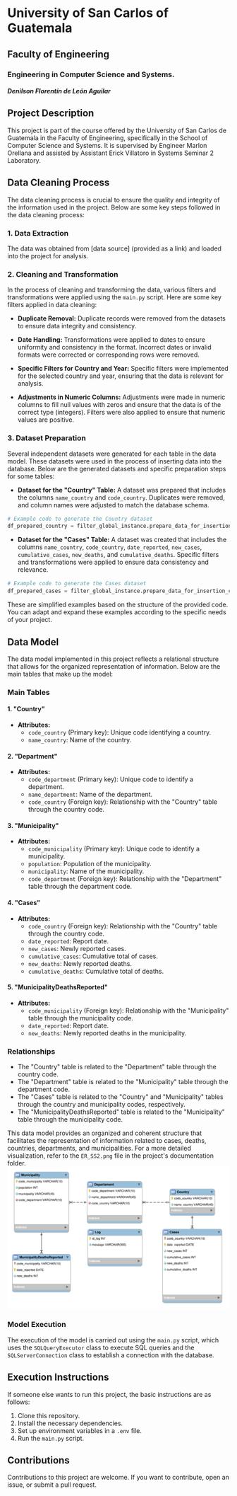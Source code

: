 # University of San Carlos of Guatemala
## Faculty of Engineering
### Engineering in Computer Science and Systems.
##### Denilson Florentín de León Aguilar

## Project Description
This project is part of the course offered by the University of San Carlos de Guatemala in the Faculty of Engineering, specifically in the School of Computer Science and Systems. It is supervised by Engineer Marlon Orellana and assisted by Assistant Erick Villatoro in Systems Seminar 2 Laboratory.

## Data Cleaning Process
The data cleaning process is crucial to ensure the quality and integrity of the information used in the project. Below are some key steps followed in the data cleaning process:

### 1. Data Extraction
The data was obtained from [data source] (provided as a link) and loaded into the project for analysis.

### 2. Cleaning and Transformation

In the process of cleaning and transforming the data, various filters and transformations were applied using the `main.py` script. Here are some key filters applied in data cleaning:

- **Duplicate Removal:** Duplicate records were removed from the datasets to ensure data integrity and consistency.

- **Date Handling:** Transformations were applied to dates to ensure uniformity and consistency in the format. Incorrect dates or invalid formats were corrected or corresponding rows were removed.

- **Specific Filters for Country and Year:** Specific filters were implemented for the selected country and year, ensuring that the data is relevant for analysis.

- **Adjustments in Numeric Columns:** Adjustments were made in numeric columns to fill null values with zeros and ensure that the data is of the correct type (integers). Filters were also applied to ensure that numeric values are positive.

### 3. Dataset Preparation

Several independent datasets were generated for each table in the data model. These datasets were used in the process of inserting data into the database. Below are the generated datasets and specific preparation steps for some tables:

- **Dataset for the "Country" Table:** A dataset was prepared that includes the columns `name_country` and `code_country`. Duplicates were removed, and column names were adjusted to match the database schema.

```python
# Example code to generate the Country dataset
df_prepared_country = filter_global_instance.prepare_data_for_insertion_country()
```

- **Dataset for the "Cases" Table:** A dataset was created that includes the columns `name_country`, `code_country`, `date_reported`, `new_cases`, `cumulative_cases`, `new_deaths`, and `cumulative_deaths`. Specific filters and transformations were applied to ensure data consistency and relevance.

```python
# Example code to generate the Cases dataset
df_prepared_cases = filter_global_instance.prepare_data_for_insertion_cases()
```

These are simplified examples based on the structure of the provided code. You can adapt and expand these examples according to the specific needs of your project.

## Data Model

The data model implemented in this project reflects a relational structure that allows for the organized representation of information. Below are the main tables that make up the model:

### Main Tables

#### 1. "Country"

- **Attributes:**
  - `code_country` (Primary key): Unique code identifying a country.
  - `name_country`: Name of the country.

#### 2. "Department"

- **Attributes:**
  - `code_department` (Primary key): Unique code to identify a department.
  - `name_department`: Name of the department.
  - `code_country` (Foreign key): Relationship with the "Country" table through the country code.

#### 3. "Municipality"

- **Attributes:**
  - `code_municipality` (Primary key): Unique code to identify a municipality.
  - `population`: Population of the municipality.
  - `municipality`: Name of the municipality.
  - `code_department` (Foreign key): Relationship with the "Department" table through the department code.

#### 4. "Cases"

- **Attributes:**
  - `code_country` (Foreign key): Relationship with the "Country" table through the country code.
  - `date_reported`: Report date.
  - `new_cases`: Newly reported cases.
  - `cumulative_cases`: Cumulative total of cases.
  - `new_deaths`: Newly reported deaths.
  - `cumulative_deaths`: Cumulative total of deaths.

#### 5. "MunicipalityDeathsReported"

- **Attributes:**
  - `code_municipality` (Foreign key): Relationship with the "Municipality" table through the municipality code.
  - `date_reported`: Report date.
  - `new_deaths`: Newly reported deaths in the municipality.

### Relationships

- The "Country" table is related to the "Department" table through the country code.
- The "Department" table is related to the "Municipality" table through the department code.
- The "Cases" table is related to the "Country" and "Municipality" tables through the country and municipality codes, respectively.
- The "MunicipalityDeathsReported" table is related to the "Municipality" table through the municipality code.

This data model provides an organized and coherent structure that facilitates the representation of information related to cases, deaths, countries, departments, and municipalities. For a more detailed visualization, refer to the `ER_SS2.png` file in the project's documentation folder.
![ER Diagram](documentation/ER_SS2.png)

### Model Execution
The execution of the model is carried out using the `main.py` script, which uses the `SQLQueryExecutor` class to execute SQL queries and the `SQLServerConnection` class to establish a connection with the database.

## Execution Instructions
If someone else wants to run this project, the basic instructions are as follows:

1. Clone this repository.
2. Install the necessary dependencies.
3. Set up environment variables in a `.env` file.
4. Run the `main.py` script.

## Contributions
Contributions to this project are welcome. If you want to contribute, open an issue, or submit a pull request.